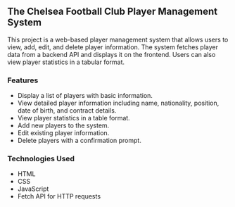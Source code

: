 ## The Chelsea Football Club Player Management System

This project is a web-based player management system that allows users to view, add, edit, and delete player information. The system fetches player data from a backend API and displays it on the frontend. Users can also view player statistics in a tabular format.

### Features

- Display a list of players with basic information.
- View detailed player information including name, nationality, position, date of birth, and contract details.
- View player statistics in a table format.
- Add new players to the system.
- Edit existing player information.
- Delete players with a confirmation prompt.

### Technologies Used

- HTML
- CSS
- JavaScript
- Fetch API for HTTP requests
